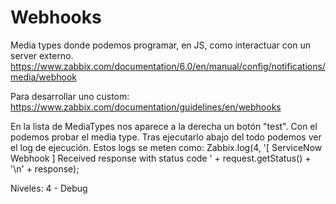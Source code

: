 # Webhooks
Media types donde podemos programar, en JS, como interactuar con un server externo.
https://www.zabbix.com/documentation/6.0/en/manual/config/notifications/media/webhook

Para desarrollar uno custom:
https://www.zabbix.com/documentation/guidelines/en/webhooks

En la lista de MediaTypes nos aparece a la derecha un botón "test".
Con el podemos probar el media type.
Tras ejecutarlo abajo del todo podemos ver el log de ejecución.
Estos logs se meten como:
Zabbix.log(4, '[ ServiceNow Webhook ] Received response with status code ' + request.getStatus() + '\n' + response);

Niveles:
 4 - Debug
